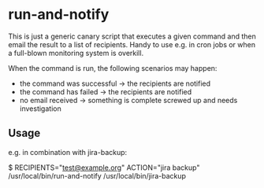 # run-and-notify

This is just a generic canary script that executes a given command and then
email the result to a list of recipients. Handy to use e.g. in cron jobs or when
a full-blown monitoring system is overkill.

When the command is run, the following scenarios may happen:

- the command was successful -> the recipients are notified
- the command has failed -> the recipients are notified
- no email received -> something is complete screwed up and needs investigation

## Usage

e.g. in combination with jira-backup:

$ RECIPIENTS="test@example.org" ACTION="jira backup" /usr/local/bin/run-and-notify /usr/local/bin/jira-backup
